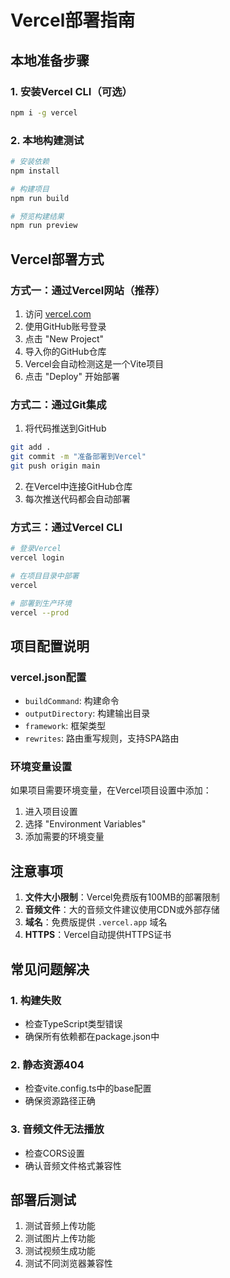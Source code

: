 # Vercel部署指南

## 本地准备步骤

### 1. 安装Vercel CLI（可选）
```bash
npm i -g vercel
```

### 2. 本地构建测试
```bash
# 安装依赖
npm install

# 构建项目
npm run build

# 预览构建结果
npm run preview
```

## Vercel部署方式

### 方式一：通过Vercel网站（推荐）

1. 访问 [vercel.com](https://vercel.com)
2. 使用GitHub账号登录
3. 点击 "New Project"
4. 导入你的GitHub仓库
5. Vercel会自动检测这是一个Vite项目
6. 点击 "Deploy" 开始部署

### 方式二：通过Git集成

1. 将代码推送到GitHub
```bash
git add .
git commit -m "准备部署到Vercel"
git push origin main
```

2. 在Vercel中连接GitHub仓库
3. 每次推送代码都会自动部署

### 方式三：通过Vercel CLI

```bash
# 登录Vercel
vercel login

# 在项目目录中部署
vercel

# 部署到生产环境
vercel --prod
```

## 项目配置说明

### vercel.json配置
- `buildCommand`: 构建命令
- `outputDirectory`: 构建输出目录
- `framework`: 框架类型
- `rewrites`: 路由重写规则，支持SPA路由

### 环境变量设置
如果项目需要环境变量，在Vercel项目设置中添加：
1. 进入项目设置
2. 选择 "Environment Variables"
3. 添加需要的环境变量

## 注意事项

1. **文件大小限制**：Vercel免费版有100MB的部署限制
2. **音频文件**：大的音频文件建议使用CDN或外部存储
3. **域名**：免费版提供 `.vercel.app` 域名
4. **HTTPS**：Vercel自动提供HTTPS证书

## 常见问题解决

### 1. 构建失败
- 检查TypeScript类型错误
- 确保所有依赖都在package.json中

### 2. 静态资源404
- 检查vite.config.ts中的base配置
- 确保资源路径正确

### 3. 音频文件无法播放
- 检查CORS设置
- 确认音频文件格式兼容性

## 部署后测试

1. 测试音频上传功能
2. 测试图片上传功能
3. 测试视频生成功能
4. 测试不同浏览器兼容性
